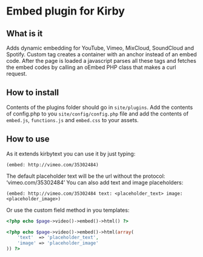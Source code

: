 # Embed plugin for Kirby

## What is it
Adds dynamic embedding for YouTube, Vimeo, MixCloud, SoundCloud and Spotify. Custom tag creates a container with an anchor instead of an embed code. After the page is loaded a javascript parses all these tags and fetches the embed codes by calling an oEmbed PHP class that makes a curl request.

## How to install
Contents of the plugins folder should go in `site/plugins`. Add the contents of config.php to you `site/config/config.php` file and add the contents of `embed.js`, `functions.js` and `embed.css` to your assets.

## How to use
As it extends kirbytext you can use it by just typing:

```
(embed: http://vimeo.com/35302484)
```

The default placeholder text will be the url without the protocol: ‘vimeo.com/35302484’
You can also add text and image placeholders:

```
(embed: http://vimeo.com/35302484 text: <placeholder_text> image: <placeholder_image>)
```

Or use the custom field method in you templates:

```PHP
<?php echo $page->video()->embed()->html() ?>

<?php echo $page->video()->embed()->html(array(
    'text'  => 'placeholder_text',
    'image' => 'placeholder_image'
)) ?>
```
